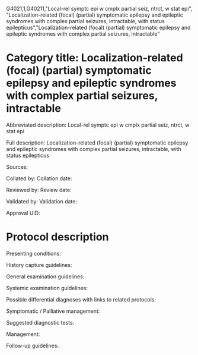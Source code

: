 G4021,1,G40211,"Local-rel symptc epi w cmplx partial seiz, ntrct, w stat epi", "Localization-related (focal) (partial) symptomatic epilepsy and epileptic syndromes with complex partial seizures, intractable, with status epilepticus","Localization-related (focal) (partial) symptomatic epilepsy and epileptic syndromes with complex partial seizures, intractable"
# Category title: Localization-related (focal) (partial) symptomatic epilepsy and epileptic syndromes with complex partial seizures, intractable

Abbreviated description: Local-rel symptc epi w cmplx partial seiz, ntrct, w stat epi

Full description: Localization-related (focal) (partial) symptomatic epilepsy and epileptic syndromes with complex partial seizures, intractable, with status epilepticus

Sources:

Collated by:
Collation date:

Reviewed by:
Review date:

Validated by:
Validation date:

Approval UID:

# Protocol description

Presenting conditions:

History capture guidelines:

General examination guidelines:

Systemic examination guidelines:

Possible differential diagnoses with links to related protocols:

Symptomatic / Palliative management:

Suggested diagnostic tests:

Management:

Follow-up guidelines:
